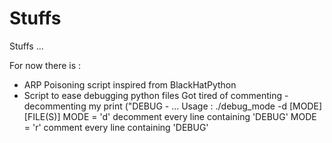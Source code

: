 # Stuffs

Stuffs ...

For now there is :
  - ARP Poisoning script inspired from BlackHatPython
  - Script to ease debugging python files
      Got tired of commenting - decommenting my print ("DEBUG - ... 
      Usage : ./debug_mode -d [MODE] [FILE(S)]
      MODE = 'd' decomment every line containing 'DEBUG'
      MODE = 'r' comment every line containing 'DEBUG'
